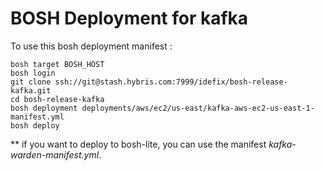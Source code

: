 # BOSH Deployment for kafka

To use this bosh deployment manifest :

```
bosh target BOSH_HOST
bosh login
git clone ssh://git@stash.hybris.com:7999/idefix/bosh-release-kafka.git
cd bosh-release-kafka
bosh deployment deployments/aws/ec2/us-east/kafka-aws-ec2-us-east-1-manifest.yml
bosh deploy
```

** if you want to deploy to bosh-lite, you can use the manifest _kafka-warden-manifest.yml_.
